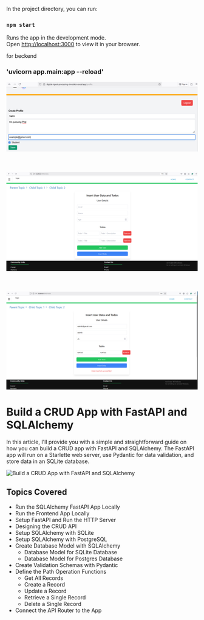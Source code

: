 In the project directory, you can run:

### `npm start`

Runs the app in the development mode.\
Open [http://localhost:3000](http://localhost:3000) to view it in your browser.


for beckend
### 'uvicorn app.main:app --reload'

![Alt Text](https://github.com/salim943/FastAPI_SQLAlchemy_MySQL/blob/master/createProfile.png)
<br/><br/><br/><br/>
![Alt Text](https://github.com/salim943/react-fastapi-admin-dashboard/blob/main/todos.png)
<br/><br/><br/><br/>
![Alt Text](https://github.com/salim943/react-fastapi-admin-dashboard/blob/main/todo_with_data.png)

# Build a CRUD App with FastAPI and SQLAlchemy

In this article, I'll provide you with a simple and straightforward guide on how you can build a CRUD app with FastAPI and SQLAlchemy. The FastAPI app will run on a Starlette web server, use Pydantic for data validation, and store data in an SQLite database.

![Build a CRUD App with FastAPI and SQLAlchemy](https://codevoweb.com/wp-content/uploads/2022/11/Build-a-CRUD-App-with-FastAPI-and-SQLAlchemy.png)

## Topics Covered

- Run the SQLAlchemy FastAPI App Locally
- Run the Frontend App Locally
- Setup FastAPI and Run the HTTP Server
- Designing the CRUD API
- Setup SQLAlchemy with SQLite
- Setup SQLAlchemy with PostgreSQL
- Create Database Model with SQLAlchemy
  - Database Model for SQLite Database
  - Database Model for Postgres Database
- Create Validation Schemas with Pydantic
- Define the Path Operation Functions
  - Get All Records
  - Create a Record
  - Update a Record
  - Retrieve a Single Record
  - Delete a Single Record
- Connect the API Router to the App
